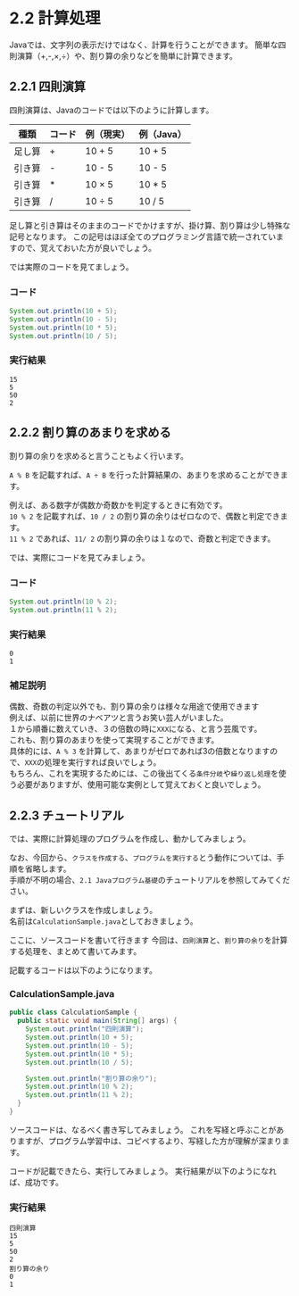 # 2.2 計算処理

Javaでは、文字列の表示だけではなく、計算を行うことができます。
簡単な四則演算（+,-,×,÷）や、割り算の余りなどを簡単に計算できます。

## 2.2.1 四則演算

四則演算は、Javaのコードでは以下のように計算します。

|  種類  |  コード  |  例（現実）  |  例（Java）  |
| ---- | ---- | ---- | ---- |
|  足し算  |  +  |  10 + 5  |  10 + 5  |
|  引き算  |  -  |  10 - 5  |  10 - 5  |
|  引き算  |  *  |  10 × 5  |  10 * 5  |
|  引き算  |  /  |  10 ÷ 5  |  10 / 5  |

足し算と引き算はそのままのコードでかけますが、掛け算、割り算は少し特殊な記号となります。
この記号はほぼ全てのプログラミング言語で統一されていますので、覚えておいた方が良いでしょう。

では実際のコードを見てましょう。

### コード
```java
System.out.println(10 + 5);
System.out.println(10 - 5);
System.out.println(10 * 5);
System.out.println(10 / 5);
```

### 実行結果
```
15
5
50
2
```

## 2.2.2 割り算のあまりを求める

割り算の余りを求めると言うこともよく行います。

`A % B` を記載すれば、`A ÷ B` を行った計算結果の、あまりを求めることができます。

例えば、ある数字が偶数か奇数かを判定するときに有効です。<br>
`10 % 2` を記載すれば、`10 / 2` の割り算の余りはゼロなので、偶数と判定できます。<br>
`11 % 2` であれば、`11/ 2` の割り算の余りは１なので、奇数と判定できます。

では、実際にコードを見てみましょう。

### コード
```java
System.out.println(10 % 2);
System.out.println(11 % 2);
```

### 実行結果
```
0
1
```

### 補足説明
偶数、奇数の判定以外でも、割り算の余りは様々な用途で使用できます<br>
例えば、以前に世界のナベアツと言うお笑い芸人がいました。<br>
１から順番に数えていき、３の倍数の時に`XXX`になる、と言う芸風です。<br>
これも、割り算のあまりを使って実現することができます。<br>
具体的には、`A % 3` を計算して、あまりがゼロであれば3の倍数となりますので、`XXX`の処理を実行すれば良いでしょう。<br>
もちろん、これを実現するためには、この後出てくる`条件分岐`や`繰り返し処理`を使う必要がありますが、使用可能な実例として覚えておくと良いでしょう。

## 2.2.3 チュートリアル
では、実際に計算処理のプログラムを作成し、動かしてみましょう。

なお、今回から、`クラスを作成する`、`プログラムを実行する`とう動作については、手順を省略します。<br>
手順が不明の場合、`2.1 Javaプログラム基礎`のチュートリアルを参照してみてください。

まずは、新しいクラスを作成しましょう。<br>
名前は`CalculationSample.java`としておきましょう。

ここに、ソースコードを書いて行きます
今回は、`四則演算`と、`割り算の余り`を計算する処理を、まとめて書いてみます。

記載するコードは以下のようになります。

### CalculationSample.java
```java
public class CalculationSample {
  public static void main(String[] args) {
    System.out.println("四則演算");
    System.out.println(10 + 5);
    System.out.println(10 - 5);
    System.out.println(10 * 5);
    System.out.println(10 / 5);

    System.out.println("割り算の余り");
    System.out.println(10 % 2);
    System.out.println(11 % 2);
  }
}
```

ソースコードは、なるべく書き写してみましょう。
これを写経と呼ぶことがありますが、プログラム学習中は、コピペするより、写経した方が理解が深まります。

コードが記載できたら、実行してみましょう。
実行結果が以下のようになれば、成功です。

### 実行結果

```
四則演算
15
5
50
2
割り算の余り
0
1
```